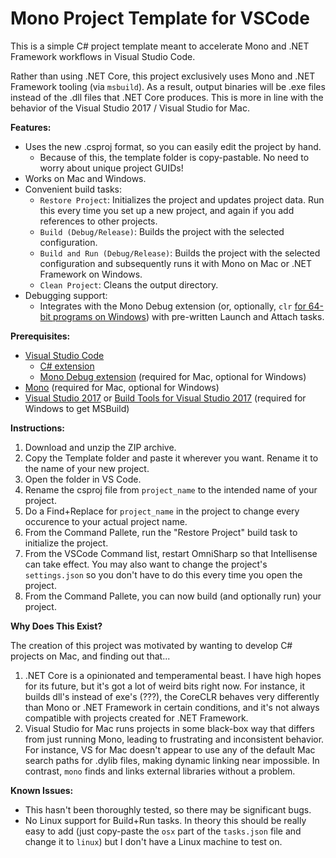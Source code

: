 # Mono Project Template for VSCode
This is a simple C# project template meant to accelerate Mono and .NET Framework workflows in Visual Studio Code.

Rather than using .NET Core, this project exclusively uses Mono and .NET Framework tooling (via `msbuild`). As a result, output binaries will be .exe files instead of the .dll files that .NET Core produces. This is more in line with the behavior of the Visual Studio 2017 / Visual Studio for Mac.

**Features:**
- Uses the new .csproj format, so you can easily edit the project by hand.
  - Because of this, the template folder is copy-pastable. No need to worry about unique project GUIDs!
- Works on Mac and Windows.
- Convenient build tasks:
  - `Restore Project`: Initializes the project and updates project data. Run this every time you set up a new project, and again if you add references to other projects.
  - `Build (Debug/Release)`: Builds the project with the selected configuration.
  - `Build and Run (Debug/Release)`: Builds the project with the selected configuration and subsequently runs it with Mono on Mac or .NET Framework on Windows.
  - `Clean Project`: Cleans the output directory.
- Debugging support:
  - Integrates with the Mono Debug extension (or, optionally, `clr` [for 64-bit programs on Windows](https://github.com/OmniSharp/omnisharp-vscode/wiki/Desktop-.NET-Framework)) with pre-written Launch and Attach tasks.

**Prerequisites:**
- [Visual Studio Code](https://code.visualstudio.com)
  - [C# extension](https://marketplace.visualstudio.com/items?itemName=ms-vscode.csharp)
  - [Mono Debug extension](https://marketplace.visualstudio.com/items?itemName=ms-vscode.mono-debug) (required for Mac, optional for Windows)
- [Mono](https://www.mono-project.com/download/stable/) (required for Mac, optional for Windows)
- [Visual Studio 2017](https://visualstudio.microsoft.com/vs/) or [Build Tools for Visual Studio 2017](https://visualstudio.microsoft.com/downloads/#build-tools-for-visual-studio-2017) (required for Windows to get MSBuild)

**Instructions:**
1. Download and unzip the ZIP archive.
2. Copy the Template folder and paste it wherever you want. Rename it to the name of your new project.
3. Open the folder in VS Code.
4. Rename the csproj file from `project_name` to the intended name of your project.
5. Do a Find+Replace for `project_name` in the project to change every occurence to your actual project name.
6. From the Command Pallete, run the "Restore Project" build task to initialize the project.
7. From the VSCode Command list, restart OmniSharp so that Intellisense can take effect. You may also want to change the project's `settings.json` so you don't have to do this every time you open the project.
8. From the Command Pallete, you can now build (and optionally run) your project.

**Why Does This Exist?**

The creation of this project was motivated by wanting to develop C# projects on Mac, and finding out that...

1. .NET Core is a opinionated and temperamental beast. I have high hopes for its future, but it's got a lot of weird bits right now. For instance, it builds dll's instead of exe's (???), the CoreCLR behaves very differently than Mono or .NET Framework in certain conditions, and it's not always compatible with projects created for .NET Framework.
2. Visual Studio for Mac runs projects in some black-box way that differs from just running Mono, leading to frustrating and inconsistent behavior. For instance, VS for Mac doesn't appear to use any of the default Mac search paths for .dylib files, making dynamic linking near impossible. In contrast, `mono` finds and links external libraries without a problem.

**Known Issues:**
- This hasn't been thoroughly tested, so there may be significant bugs.
- No Linux support for Build+Run tasks. In theory this should be really easy to add (just copy-paste the `osx` part of the `tasks.json` file and change it to `linux`) but I don't have a Linux machine to test on.
